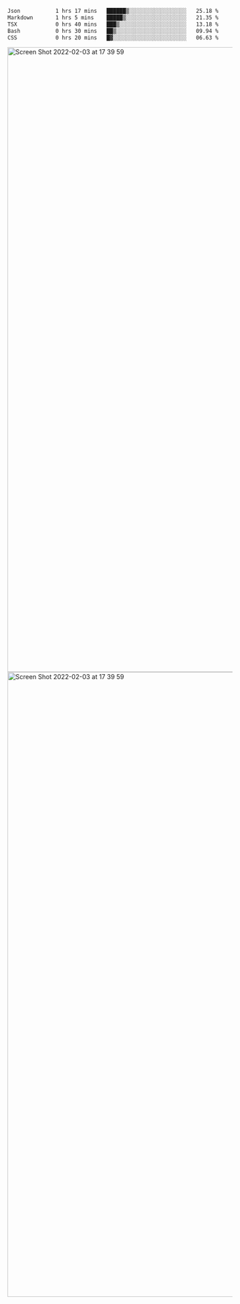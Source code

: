 <!--START_SECTION:waka-->

```txt
Json           1 hrs 17 mins   ██████▒░░░░░░░░░░░░░░░░░░   25.18 %
Markdown       1 hrs 5 mins    █████▒░░░░░░░░░░░░░░░░░░░   21.35 %
TSX            0 hrs 40 mins   ███▒░░░░░░░░░░░░░░░░░░░░░   13.18 %
Bash           0 hrs 30 mins   ██▒░░░░░░░░░░░░░░░░░░░░░░   09.94 %
CSS            0 hrs 20 mins   █▓░░░░░░░░░░░░░░░░░░░░░░░   06.63 %
```

<!--END_SECTION:waka-->

<img width="1400" alt="Screen Shot 2022-02-03 at 17 39 59" src="https://user-images.githubusercontent.com/45716542/152387304-f2b60485-53a6-4f4b-a818-5cefb1b0c0ae.png">
<img width="1400" alt="Screen Shot 2022-02-03 at 17 39 59" src="https://user-images.githubusercontent.com/45716542/152387273-ea5cdf21-2a45-44da-8bef-00c1763b1d42.png">
